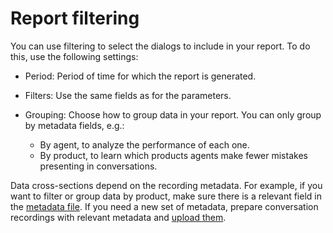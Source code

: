 # Report filtering

You can use filtering to select the dialogs to include in your report. To do this, use the following settings:

* Period: Period of time for which the report is generated.
* Filters: Use the same fields as for the parameters.
* Grouping: Choose how to group data in your report. You can only group by metadata fields, e.g.:

   * By agent, to analyze the performance of each one.
   * By product, to learn which products agents make fewer mistakes presenting in conversations.

Data cross-sections depend on the recording metadata. For example, if you want to filter or group data by product, make sure there is a relevant field in the [metadata file](../../../speechsense/quickstart.md#set-space). If you need a new set of metadata, prepare conversation recordings with relevant metadata and [upload them](../../../speechsense/operations/data/upload-data.md).
